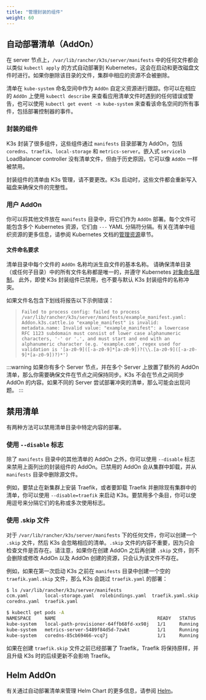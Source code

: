 ```yaml
---
title: "管理封装的组件"
weight: 60
---
```


## 自动部署清单（AddOn）

在 server 节点上，`/var/lib/rancher/k3s/server/manifests` 中的任何文件都会以类似 `kubectl apply` 的方式自动部署到 Kubernetes，这会在启动和更改磁盘文件时进行。如果你删除该目录的文件，集群中相应的资源不会被删除。

清单在 `kube-system` 命名空间中作为 `AddOn` 自定义资源进行跟踪。你可以在相应的 `AddOn` 上使用 `kubectl describe` 来查看应用清单文件时遇到的任何错误或警告，也可以使用 `kubectl get event -n kube-system` 来查看该命名空间的所有事件，包括部署控制器的事件。

### 封装的组件

K3s 封装了很多组件，这些组件通过 `manifests` 目录部署为 AddOn，包括 `coredns`、`traefik`、`local-storage` 和 `metrics-server`。嵌入式 `servicelb` LoadBalancer controller 没有清单文件，但由于历史原因，它可以像 `AddOn` 一样被禁用。

封装组件的清单由 K3s 管理，请不要更改。K3s 启动时，这些文件都会重新写入磁盘来确保文件的完整性。

### 用户 AddOn

你可以将其他文件放在 `manifests` 目录中，将它们作为 `AddOn` 部署。每个文件可能包含多个 Kubernetes 资源，它们由 `---` YAML 分隔符分隔。有关在清单中组织资源的更多信息，请参阅 Kubernetes 文档的[管理资源](https://kubernetes.io/docs/concepts/cluster-administration/manage-deployment/)章节。

#### 文件命名要求

清单目录中每个文件的 `AddOn` 名称均派生自文件的基本名称。
请确保清单目录（或任何子目录）中的所有文件名称都是唯一的，并遵守 Kubernetes [对象命名限制](https://kubernetes.io/docs/concepts/overview/working-with-objects/names/)。
此外，即使 K3s 封装组件已禁用，也不要与默认 K3s 封装组件的名称冲突。

如果文件名包含下划线将报告以下示例错误：
> `Failed to process config: failed to process /var/lib/rancher/k3s/server/manifests/example_manifest.yaml:
>    Addon.k3s.cattle.io "example_manifest" is invalid: metadata.name: Invalid value: "example_manifest":
>    a lowercase RFC 1123 subdomain must consist of lower case alphanumeric characters, '-' or '.', and must start and end with an alphanumeric character
>    (e.g. 'example.com', regex used for validation is '[a-z0-9]([-a-z0-9]*[a-z0-9])?(\\.[a-z0-9]([-a-z0-9]*[a-z0-9])?)*')`

:::warning
如果你有多个 Server 节点，并在多个 Server 上放置了额外的 AddOn 清单，那么你需要确保文件在节点之间保持同步。K3s 不会在节点之间同步 AddOn 的内容。如果不同的 Server 尝试部署冲突的清单，那么可能会出现问题。
:::

## 禁用清单

有两种方法可以禁用清单目录中特定内容的部署。

### 使用 `--disable` 标志

除了 `manifests` 目录中的其他清单的 AddOn 之外，你可以使用 `--disable` 标志来禁用上面列出的封装组件的 AddOn。已禁用的 AddOn 会从集群中卸载，并从 `manifests` 目录中删除源文件。

例如，要禁止在新集群上安装 Traefik，或者要卸载 Traefik 并删除现有集群中的清单，你可以使用 `--disable=traefik` 来启动 K3s。要禁用多个条目，你可以使用逗号来分隔它们的名称或多次使用标志。

### 使用 .skip 文件

对于 `/var/lib/rancher/k3s/server/manifests` 下的任何文件，你可以创建一个 `.skip` 文件，然后 K3s 会忽略相应的清单。`.skip` 文件的内容不重要，因为只会检查文件是否存在。请注意，如果你在创建 AddOn 之后再创建 `.skip` 文件，则不会删除或修改 AddOn 以及 AddOn 创建的资源，只会认为该文件不存在。

例如，如果在第一次启动 K3s 之前在 `manifests` 目录中创建一个空的 `traefik.yaml.skip` 文件，那么 K3s 会跳过 `traefik.yaml` 的部署：
```bash
$ ls /var/lib/rancher/k3s/server/manifests
ccm.yaml      local-storage.yaml  rolebindings.yaml  traefik.yaml.skip
coredns.yaml  traefik.yaml

$ kubectl get pods -A
NAMESPACE     NAME                                     READY   STATUS    RESTARTS   AGE
kube-system   local-path-provisioner-64ffb68fd-xx98j   1/1     Running   0          74s
kube-system   metrics-server-5489f84d5d-7zwkt          1/1     Running   0          74s
kube-system   coredns-85cb69466-vcq7j                  1/1     Running   0          74s
```

如果在创建 `traefik.skip` 文件之前已经部署了 Traefik，Traefik 将保持原样，并且升级 K3s 时的后续更新不会影响 Traefik。

## Helm AddOn

有关通过自动部署清单来管理 Helm Chart 的更多信息，请参阅 [Helm](../helm.md)。




